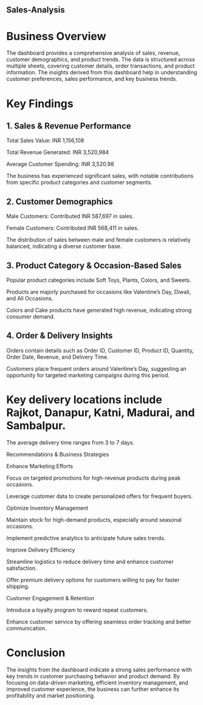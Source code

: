 ## Sales-Analysis

# Business Overview

The dashboard provides a comprehensive analysis of sales, revenue, customer demographics, and product trends. The data is structured across multiple sheets, covering customer details, order transactions, and product information. The insights derived from this dashboard help in understanding customer preferences, sales performance, and key business trends.

# Key Findings

## 1. Sales & Revenue Performance

Total Sales Value: INR 1,156,108

Total Revenue Generated: INR 3,520,984

Average Customer Spending: INR 3,520.98

The business has experienced significant sales, with notable contributions from specific product categories and customer segments.

## 2. Customer Demographics

Male Customers: Contributed INR 587,697 in sales.

Female Customers: Contributed INR 568,411 in sales.

The distribution of sales between male and female customers is relatively balanced, indicating a diverse customer base.

## 3. Product Category & Occasion-Based Sales

Popular product categories include Soft Toys, Plants, Colors, and Sweets.

Products are majorly purchased for occasions like Valentine’s Day, Diwali, and All Occasions.

Colors and Cake products have generated high revenue, indicating strong consumer demand.

## 4. Order & Delivery Insights

Orders contain details such as Order ID, Customer ID, Product ID, Quantity, Order Date, Revenue, and Delivery Time.

Customers place frequent orders around Valentine’s Day, suggesting an opportunity for targeted marketing campaigns during this period.

# Key delivery locations include Rajkot, Danapur, Katni, Madurai, and Sambalpur.

The average delivery time ranges from 3 to 7 days.

Recommendations & Business Strategies

Enhance Marketing Efforts

Focus on targeted promotions for high-revenue products during peak occasions.

Leverage customer data to create personalized offers for frequent buyers.

Optimize Inventory Management

Maintain stock for high-demand products, especially around seasonal occasions.

Implement predictive analytics to anticipate future sales trends.

Improve Delivery Efficiency

Streamline logistics to reduce delivery time and enhance customer satisfaction.

Offer premium delivery options for customers willing to pay for faster shipping.

Customer Engagement & Retention

Introduce a loyalty program to reward repeat customers.

Enhance customer service by offering seamless order tracking and better communication.

# Conclusion

The insights from the dashboard indicate a strong sales performance with key trends in customer purchasing behavior and product demand. By focusing on data-driven marketing, efficient inventory management, and improved customer experience, the business can further enhance its profitability and market positioning.
